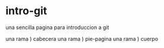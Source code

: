 # intro-git
una sencilla pagina para introduccion a git



una rama ) cabecera
una rama ) pie-pagina
una rama ) cuerpo

